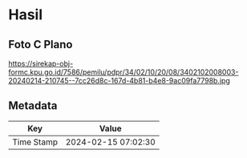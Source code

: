 # Hasil

## Foto C Plano

https://sirekap-obj-formc.kpu.go.id/7586/pemilu/pdpr/34/02/10/20/08/3402102008003-20240214-210745--7cc26d8c-167d-4b81-b4e8-9ac09fa7798b.jpg


## Metadata

| Key        | Value               |
| ---------- | ------------------- |
| Time Stamp | 2024-02-15 07:02:30 |



